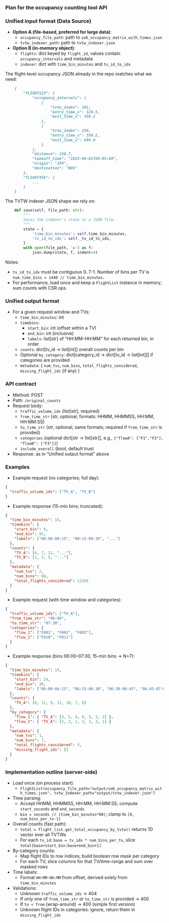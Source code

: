 ### Plan for the occupancy counting tool API

### Unified input format (Data Source)
- **Option A (file-based, preferred for large data)**:
  - `occupancy_file_path`: path to `so6_occupancy_matrix_with_times.json`
  - `tvtw_indexer_path`: path to `tvtw_indexer.json`
- **Option B (in-memory object)**:
  - `flights`: dict keyed by `flight_id`, values contain `occupancy_intervals` and metadata
  - `indexer`: dict with `time_bin_minutes` and `tv_id_to_idx`

The flight-level occupancy JSON already in the repo matches what we need:

```70:94:docs/impact_eval/impact_vector_so6_with_entry_time_documentation.md
    {
        "FLIGHT123": {
            "occupancy_intervals": [
                {
                    "tvtw_index": 101,
                    "entry_time_s": 120.5,
                    "exit_time_s": 350.2
                },
                {
                    "tvtw_index": 250,
                    "entry_time_s": 350.2,
                    "exit_time_s": 680.0
                }
            ],
            "distance": 150.7,
            "takeoff_time": "2023-08-01T08:05:00",
            "origin": "JFK",
            "destination": "BOS"
        },
        "FLIGHT456": {
            ...
        }
    }
```

The TVTW indexer JSON shape we rely on:

```115:125:src/project_tailwind/impact_eval/tvtw_indexer.py
    def save(self, file_path: str):
        """
        Saves the indexer's state to a JSON file.
        """
        state = {
            'time_bin_minutes': self.time_bin_minutes,
            'tv_id_to_idx': self._tv_id_to_idx,
        }
        with open(file_path, 'w') as f:
            json.dump(state, f, indent=4)
```

Notes:
- `tv_id_to_idx` must be contiguous 0..T-1. Number of bins per TV is `num_time_bins = 1440 // time_bin_minutes`.
- For performance, load once and keep a `FlightList` instance in memory; sum counts with CSR ops.

### Unified output format
- For a given request window and TVs:
  - `time_bin_minutes`: int
  - `timebins`:
    - `start_bin`: int (offset within a TV)
    - `end_bin`: int (inclusive)
    - `labels`: list[str] of “HH:MM-HH:MM” for each returned bin, in order
  - `counts`: dict[tv_id -> list[int]] overall counts per bin
  - Optional `by_category`: dict[category_id -> dict[tv_id -> list[int]]] if categories are provided
  - `metadata`: { `num_tvs`, `num_bins`, `total_flights_considered`, `missing_flight_ids` (if any) }

### API contract
- Method: POST
- Path: `/original_counts`
- Request body:
  - `traffic_volume_ids` (list[str], required)
  - `from_time_str` (str, optional; formats: HHMM, HHMMSS, HH:MM, HH:MM:SS)
  - `to_time_str` (str, optional; same formats; required if `from_time_str` is provided)
  - `categories` (optional dict[str -> list[str]], e.g., `{"flowA": ["F1","F2"], "flowB": ["F3"]}`)
  - `include_overall` (bool, default true)
- Response: as in “Unified output format” above

### Examples

- Example request (no categories; full day):
```json
{
  "traffic_volume_ids": ["TV_A", "TV_B"]
}
```

- Example response (15-min bins; truncated):
```json
{
  "time_bin_minutes": 15,
  "timebins": {
    "start_bin": 0,
    "end_bin": 95,
    "labels": ["00:00-00:15", "00:15-00:30", "..."]
  },
  "counts": {
    "TV_A": [4, 7, 12, "..."],
    "TV_B": [1, 3, 5, "..."]
  },
  "metadata": {
    "num_tvs": 2,
    "num_bins": 96,
    "total_flights_considered": 12345
  }
}
```

- Example request (with time window and categories):
```json
{
  "traffic_volume_ids": ["TV_A"],
  "from_time_str": "06:00",
  "to_time_str": "07:30",
  "categories": {
    "flow_1": ["F001", "F002", "F003"],
    "flow_2": ["F010", "F011"]
  }
}
```

- Example response (bins 06:00–07:30, 15-min bins → N=7):
```json
{
  "time_bin_minutes": 15,
  "timebins": {
    "start_bin": 24,
    "end_bin": 30,
    "labels": ["06:00-06:15", "06:15-06:30", "06:30-06:45", "06:45-07:00", "07:00-07:15", "07:15-07:30", "07:15-07:30"]
  },
  "counts": {
    "TV_A": [8, 11, 9, 12, 10, 7, 6]
  },
  "by_category": {
    "flow_1": { "TV_A": [3, 5, 4, 6, 5, 3, 2] },
    "flow_2": { "TV_A": [2, 2, 1, 3, 2, 2, 1] }
  },
  "metadata": {
    "num_tvs": 1,
    "num_bins": 7,
    "total_flights_considered": 5,
    "missing_flight_ids": []
  }
}
```

### Implementation outline (server-side)
- Load once (on process start):
  - `FlightList(occupancy_file_path="output/so6_occupancy_matrix_with_times.json", tvtw_indexer_path="output/tvtw_indexer.json")`
- Time parsing:
  - Accept HHMM, HHMMSS, HH:MM, HH:MM:SS; compute `start_seconds` and `end_seconds`
  - `bin = seconds // (time_bin_minutes*60)`; clamp to `[0, num_bins_per_tv-1]`
- Overall counts (fast path):
  - `total = flight_list.get_total_occupancy_by_tvtw()` returns 1D vector over all TVTWs
  - For each `tv_id`: `base = tv_idx * num_bins_per_tv`, slice `total[base+start_bin:base+end_bin+1]`
- By-category counts:
  - Map flight IDs to row indices; build boolean row mask per category
  - For each TV, slice columns for that TV/time-range and sum over masked rows
- Time labels:
  - Format `HH:MM-HH:MM` from offset, derived solely from `time_bin_minutes`
- Validations:
  - Unknown `traffic_volume_ids` → 404
  - If only one of `from_time_str` or `to_time_str` is provided → 400
  - If `to < from` (wrap-around) → 400 (simple first version)
  - Unknown flight IDs in categories: ignore, return them in `missing_flight_ids`
